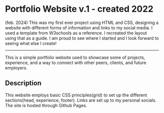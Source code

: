 # Portfolio Website v.1 - created 2022

(feb. 2024)
This was my first ever project using HTML and CSS, designing a website with different forms of information and links to my social media.
I used a template from W3schools as a reference. I recreated the layout using that as a guide.
I am proud to see where I started and I look forward to seeing what else I create!

---


This is a simple portfolio website used to showcase some of projects, experience, and a way to connect with other peers, clients, and future employers.


## Description

This website employs basic CSS principles(grid) to set up the different sections(head, experience, footer). 
Links are set up to my personal socials.
The site is hosted through Github Pages.
